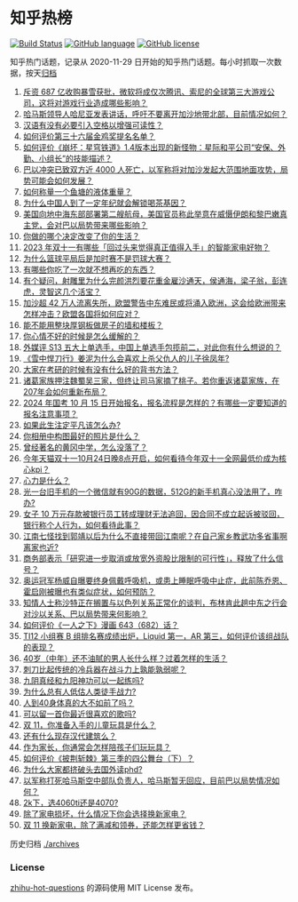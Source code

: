 # 知乎热榜
[![Build Status](https://github.com/ToWeLong/zhihu-hot-questions/workflows/CI/badge.svg)](https://github.com/ToWeLong/zhihu-hot-questions/actions)
[![GitHub language](https://img.shields.io/badge/language-golang-orange.svg)](https://golang.org/)
[![GitHub license](https://img.shields.io/github/license/ToWeLong/zhihu-hot-questions)](https://github.com/ToWeLong/zhihu-hot-questions/blob/main/LICENSE)

知乎热门话题，记录从 2020-11-29 日开始的知乎热门话题。每小时抓取一次数据，按天[归档](./archives)

<!-- BEGIN -->

1. [斥资 687 亿收购暴雪获批，微软将成仅次腾讯、索尼的全球第三大游戏公司，这将对游戏行业造成哪些影响？](https://www.zhihu.com/question/626080572)
1. [哈马斯领导人哈尼亚发表讲话，呼吁不要离开加沙地带北部，目前情况如何？](https://www.zhihu.com/question/626206140)
1. [汉语有没有必要引入空格以增强可读性？](https://www.zhihu.com/question/625604172)
1. [如何评价第三十六届金鸡奖提名名单？](https://www.zhihu.com/question/626202963)
1. [如何评价《崩坏：星穹铁道》1.4版本出现的新怪物：星际和平公司“安保、外勤、小组长”的技能描述？](https://www.zhihu.com/question/626097407)
1. [巴以冲突已致双方近 4000 人死亡，以军称将对加沙发起大范围地面攻势，局势可能会如何发展？](https://www.zhihu.com/question/626197868)
1. [如何称量一个鱼塘的液体重量？](https://www.zhihu.com/question/562775394)
1. [为什么中国人到了一定年纪就会解锁喝茶基因？](https://www.zhihu.com/question/625592275)
1. [美国向地中海东部部署第二艘航母，美国官员称此举意在威慑伊朗和黎巴嫩真主党，会对巴以局势带来哪些影响？](https://www.zhihu.com/question/626199463)
1. [你做的哪个决定改变了你的生活？](https://www.zhihu.com/question/625767515)
1. [2023 年双十一有哪些「回过头来觉得真正值得入手」的智能家电好物？](https://www.zhihu.com/question/625922028)
1. [为什么篮球平局后是加时赛不是罚球大赛？](https://www.zhihu.com/question/340019774)
1. [有哪些你吃了一次就不想再吃的东西？](https://www.zhihu.com/question/622362892)
1. [有个疑问，射雕里为什么完颜洪烈要花重金雇沙通天，侯通海，梁子翁，彭连虎，灵智这几个活宝？](https://www.zhihu.com/question/626089953)
1. [加沙超 42 万人流离失所，欧盟警告中东难民或将涌入欧洲，这会给欧洲带来怎样冲击？欧盟各国将如何应对？](https://www.zhihu.com/question/626111501)
1. [能不能用整块厚钢板做房子的墙和楼板？](https://www.zhihu.com/question/624633066)
1. [你心情不好的时候是怎么缓解的？](https://www.zhihu.com/question/626082220)
1. [外媒评 S13 五大上单选手，中国上单选手包揽前二，对此你有什么想说的？](https://www.zhihu.com/question/625870506)
1. [《雪中悍刀行》姜泥为什么会喜欢上杀父仇人的儿子徐凤年?](https://www.zhihu.com/question/509212732)
1. [大家在考研的时候有没有什么好的背书方法？](https://www.zhihu.com/question/545064547)
1. [诸葛家族押注魏蜀吴三家，但终让司马家摘了桃子。若你重返诸葛家族，在207年会如何重新布局？](https://www.zhihu.com/question/625828222)
1. [2024 年国考 10 月 15 日开始报名，报名流程是怎样的？有哪些一定要知道的报名注意事项？](https://www.zhihu.com/question/625813520)
1. [如果此生注定平凡该怎么办?](https://www.zhihu.com/question/626116773)
1. [你相册中构图最好的照片是什么？](https://www.zhihu.com/question/621418764)
1. [曾经著名的黄冈中学，怎么没落了？](https://www.zhihu.com/question/65786127)
1. [今年天猫双十一10月24日晚8点开启，如何看待今年双十一全网最低价成为核心kpi？](https://www.zhihu.com/question/626105166)
1. [心力是什么？](https://www.zhihu.com/question/21247407)
1. [光一台旧手机的一个微信就有90G的数据，512G的新手机真心没法用了，咋办?](https://www.zhihu.com/question/623189683)
1. [女子 10 万元存款被银行员工转成理财无法追回，因合同不成立起诉被驳回，银行称个人行为，如何看待此事？](https://www.zhihu.com/question/626079801)
1. [江南七怪找到郭靖以后为什么不直接带回江南呢？在自己家乡教武功多省事啊离家也近?](https://www.zhihu.com/question/625914222)
1. [商务部表示「研究进一步取消或放宽外资股比限制的可行性」，释放了什么信号？](https://www.zhihu.com/question/625792908)
1. [奥运冠军杨威自曝要终身佩戴呼吸机，或患上睡眠呼吸中止症，此前陈乔恩、霍启刚被曝也有类似症状，如何预防？](https://www.zhihu.com/question/626079812)
1. [知情人士称沙特正在搁置与以色列关系正常化的谈判，布林肯此趟中东之行会对沙以关系、巴以局势带来何影响？](https://www.zhihu.com/question/626090924)
1. [如何评价《一人之下》漫画 643（682）话？](https://www.zhihu.com/question/625879568)
1. [TI12 小组赛 B 组排名赛成绩出炉，Liquid 第一，AR 第三，如何评价该组战队的表现？](https://www.zhihu.com/question/626082446)
1. [40岁（中年）还不油腻的男人长什么样？过着怎样的生活？](https://www.zhihu.com/question/339005414)
1. [刺刀比起传统的冷兵器在战斗力上孰能孰弱呢？](https://www.zhihu.com/question/575037075)
1. [九阴真经和九阳神功可以一起练吗?](https://www.zhihu.com/question/24509133)
1. [为什么总有人低估人类徒手战力?](https://www.zhihu.com/question/623561639)
1. [人到40身体真的大不如前了吗？](https://www.zhihu.com/question/451969950)
1. [可以留一首你最近很喜欢的歌吗?](https://www.zhihu.com/question/625745914)
1. [双 11，你准备入手的儿童玩具是什么？](https://www.zhihu.com/question/624167227)
1. [还有什么现存汉代建筑么？](https://www.zhihu.com/question/375587191)
1. [作为家长，你通常会怎样陪孩子们玩玩具？](https://www.zhihu.com/question/623318661)
1. [如何评价《披荆斩棘》第三季的四公舞台（下）？](https://www.zhihu.com/question/626083904)
1. [为什么大家都挤破头去国外读phd?](https://www.zhihu.com/question/616628814)
1. [以军称打死哈马斯空中部队负责人，哈马斯暂无回应，目前巴以局势情况如何？](https://www.zhihu.com/question/626097736)
1. [2k下，选4060ti还是4070?](https://www.zhihu.com/question/603296133)
1. [除了家电损坏，什么情况下你会选择换新家电？](https://www.zhihu.com/question/626105881)
1. [双 11 换新家电，除了满减和领券，还能怎样更省钱？](https://www.zhihu.com/question/626105968)

<!-- END -->

历史归档 [./archives](./archives)


### License
[zhihu-hot-questions](https://github.com/towelong/zhihu-hot-questions) 的源码使用 MIT License 发布。